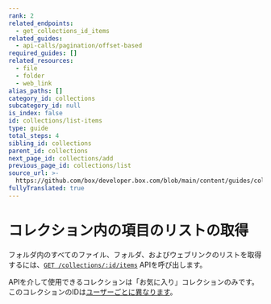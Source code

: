 ```yaml
---
rank: 2
related_endpoints:
  - get_collections_id_items
related_guides:
  - api-calls/pagination/offset-based
required_guides: []
related_resources:
  - file
  - folder
  - web_link
alias_paths: []
category_id: collections
subcategory_id: null
is_index: false
id: collections/list-items
type: guide
total_steps: 4
sibling_id: collections
parent_id: collections
next_page_id: collections/add
previous_page_id: collections/list
source_url: >-
  https://github.com/box/developer.box.com/blob/main/content/guides/collections/list-items.md
fullyTranslated: true
---
```

# コレクション内の項目のリストの取得

フォルダ内のすべてのファイル、フォルダ、およびウェブリンクのリストを取得するには、[`GET
/collections/:id/items`](e://get_collections_id_items) APIを呼び出します。

<Samples id="get_collections_id_items">

</Samples>

<Message warning>

APIを介して使用できるコレクションは「お気に入り」コレクションのみです。このコレクションのIDは[ユーザーごとに異なります](g://collections/list)。

</Message>